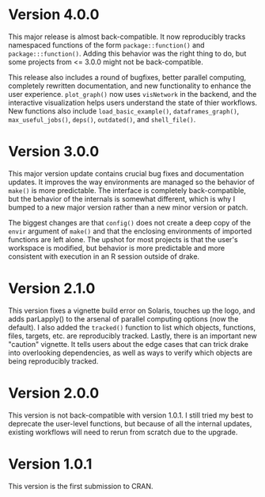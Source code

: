 # Version 4.0.0

This major release is almost back-compatible. It now reproducibly tracks namespaced functions of the form `package::function()` and `package:::function()`. Adding this behavior was the right thing to do, but some projects from <= 3.0.0 might not be back-compatible. 

This release also includes a round of bugfixes, better parallel computing, completely rewritten documentation, and new functionality to enhance the user experience. `plot_graph()` now uses `visNetwork` in the backend, and the interactive visualization helps users understand the state of thier workflows. New functions also include `load_basic_example()`, `dataframes_graph()`, `max_useful_jobs()`, `deps()`, `outdated()`, and `shell_file()`.

# Version 3.0.0

This major version update contains crucial bug fixes and documentation updates. It improves the way environments are managed so the behavior of `make()` is more predictable. The interface is completely back-compatible, but the behavior of the internals is somewhat different, which is why I bumped to a new major version rather than a new minor version or patch.

The biggest changes are that `config()` does not create a deep copy of the `envir` argument of `make()` and that the enclosing environments of imported functions are left alone. The upshot for most projects is that the user's workspace is modified, but behavior is more predictable and more consistent with execution in an R session outside of drake.

# Version 2.1.0

This version fixes a vignette build error on Solaris, touches up the logo, and adds parLapply() to the arsenal of parallel computing options (now the default). I also added the `tracked()` function to list which objects, functions, files, targets, etc. are reproducibly tracked. Lastly, there is an important new "caution" vignette. It tells users about the edge cases that can trick drake into overlooking dependencies, as well as ways to verify which objects are being reproducibly tracked.

# Version 2.0.0

This version is not back-compatible with version 1.0.1.
I still tried my best to deprecate the user-level functions, but because
of all the internal updates, existing workflows will need to rerun
from scratch due to the upgrade.

# Version 1.0.1

This version is the first submission to CRAN.
